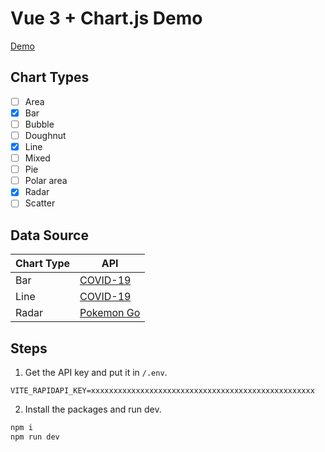 # Vue 3 + Chart.js Demo

[Demo](https://vue-3-chart-js.netlify.app/)

## Chart Types

- [ ] Area
- [x] Bar
- [ ] Bubble
- [ ] Doughnut
- [x] Line
- [ ] Mixed
- [ ] Pie
- [ ] Polar area
- [x] Radar
- [ ] Scatter

## Data Source

| Chart Type | API                                                         |
| ---------- | ----------------------------------------------------------- |
| Bar        | [COVID-19](https://rapidapi.com/api-sports/api/covid-193/)  |
| Line       | [COVID-19](https://rapidapi.com/api-sports/api/covid-193/)  |
| Radar      | [Pokemon Go](https://rapidapi.com/Chewett/api/pokemon-go1/) |

## Steps

1. Get the API key and put it in `/.env`.

```env
VITE_RAPIDAPI_KEY=xxxxxxxxxxxxxxxxxxxxxxxxxxxxxxxxxxxxxxxxxxxxxxxxxx
```

2. Install the packages and run dev.

```bash
npm i
npm run dev
```
